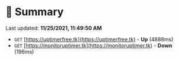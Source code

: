# 📖 Summary
Last updated: **11/25/2021, 11:49:50 AM**

- `GET` [https://uptimerfree.tk](https://uptimerfree.tk) - **Up** (4888ms)
- `GET` [https://monitoruptimer.tk](https://monitoruptimer.tk) - **Down** (196ms)
